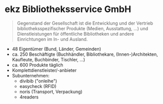 # ekz Bibliotheksservice GmbH 

> Gegenstand der Gesellschaft ist die Entwicklung und der Vertrieb bibliotheksspezifischer Produkte (Medien, Ausstattung, ...) und Dienstleistungen für öffentliche Bibliotheken und andere Einrichtungen im In- und Ausland.

  * 48 Eigentümer (Bund, Länder, Gemeinden)
  * ca. 250 Beschäftigte (Buchhändler, Bibliothekare, (Innen-)Architekten, Kaufleute, Buchbinder, Tischler, ...)
  * ca. 600 Produkte täglich
  * Komplettdienstleister/-anbieter
  * Subunternehmen:
    * divibib ("onleihe")
    * easycheck (RFID)
    * noris (Transport, Verpackung)
    * 4readers